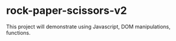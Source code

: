 # rock-paper-scissors-v2

This project will demonstrate using Javascript, DOM manipulations, functions.

